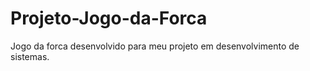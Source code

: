 # Projeto-Jogo-da-Forca
Jogo da forca desenvolvido para meu projeto em desenvolvimento de sistemas.
